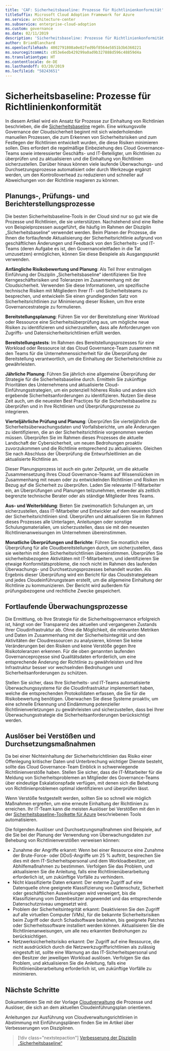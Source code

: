 ```yaml
---
title: 'CAF: Sicherheitsbaseline: Prozesse für Richtlinienkonformität'
titleSuffix: Microsoft Cloud Adoption Framework for Azure
ms.service: architecture-center
ms.subservice: enterprise-cloud-adoption
ms.custom: governance
ms.date: 02/11/2019
description: 'Sicherheitsbaseline: Prozesse für Richtlinienkonformität'
author: BrianBlanchard
ms.openlocfilehash: 4002791808a0e02fed9bf8564e5851b3b6360221
ms.sourcegitcommit: c053e6edb429299a0ad9b327888d596c48859d4a
ms.translationtype: HT
ms.contentlocale: de-DE
ms.lasthandoff: 03/20/2019
ms.locfileid: "58243651"
---
```

# <a name="security-baseline-policy-compliance-processes"></a>Sicherheitsbaseline: Prozesse für Richtlinienkonformität

In diesem Artikel wird ein Ansatz für Prozesse zur Einhaltung von Richtlinien beschrieben, die die [Sicherheitsbaseline](./overview.md) regeln. Eine wirkungsvolle Governance der Cloudsicherheit beginnt mit sich wiederholenden manuellen Prozessen, die zum Erkennen von Sicherheitsrisiken und zum Festlegen der Richtlinien entwickelt wurden, die diese Risiken minimieren sollen. Dies erfordert die regelmäßige Einbeziehung des Cloud Governance-Teams sowie interessierter Geschäfts- und IT-Beteiligter, um Richtlinien zu überprüfen und zu aktualisieren und die Einhaltung von Richtlinien sicherzustellen. Darüber hinaus können viele laufende Überwachungs- und Durchsetzungsprozesse automatisiert oder durch Werkzeuge ergänzt werden, um den Kontrolloverhead zu reduzieren und schneller auf Abweichungen von der Richtlinie reagieren zu können.

## <a name="planning-review-and-reporting-processes"></a>Planungs-, Prüfungs- und Berichterstellungsprozesse

Die besten Sicherheitsbaseline-Tools in der Cloud sind nur so gut wie die Prozesse und Richtlinien, die sie unterstützen. Nachstehend sind eine Reihe von Beispielprozessen ausgeführt, die häufig im Rahmen der Disziplin „Sicherheitsbaseline“ verwendet werden. Beim Planen der Prozesse, die Ihnen die fortlaufende Aktualisierung der Sicherheitsrichtlinie aufgrund von geschäftlichen Änderungen und Feedback von den Sicherheits- und IT-Teams (deren Aufgabe es ist, den Governanceleitfaden in die Tat umzusetzen) ermöglichen, können Sie diese Beispiele als Ausgangspunkt verwenden.

**Anfängliche Risikobewertung und Planung**: Als Teil Ihrer erstmaligen Einführung der Disziplin „Sicherheitsbaseline“ identifizieren Sie Ihre Kerngeschäftsrisiken und Toleranzen im Zusammenhang mit der Cloudsicherheit. Verwenden Sie diese Informationen, um spezifische technische Risiken mit Mitgliedern Ihrer IT- und Sicherheitsteams zu besprechen, und entwickeln Sie einen grundlegenden Satz von Sicherheitsrichtlinien zur Minimierung dieser Risiken, um Ihre erste Governancestrategie zu formulieren.

**Bereitstellungsplanung**: Führen Sie vor der Bereitstellung einer Workload oder Ressource eine Sicherheitsüberprüfung aus, um mögliche neue Risiken zu identifizieren und sicherzustellen, dass alle Anforderungen von Zugriffs- und Datensicherheitsrichtlinien erfüllt werden.

**Bereitstellungstests**: Im Rahmen des Bereitstellungsprozesses für eine Workload oder Ressource ist das Cloud Governance-Team zusammen mit den Teams für die Unternehmenssicherheit für die Überprüfung der Bereitstellung verantwortlich, um die Einhaltung der Sicherheitsrichtlinie zu gewährleisten.

**Jährliche Planung**: Führen Sie jährlich eine allgemeine Überprüfung der Strategie für die Sicherheitsbaseline durch. Ermitteln Sie zukünftige Prioritäten des Unternehmens und aktualisierte Cloud-Einführungsstrategien, um ein potenziell höheres Risiko und andere sich ergebende Sicherheitsanforderungen zu identifizieren. Nutzen Sie diese Zeit auch, um die neuesten Best Practices für die Sicherheitsbaseline zu überprüfen und in Ihre Richtlinien und Überprüfungsprozesse zu integrieren.

**Vierteljährliche Prüfung und Planung**: Überprüfen Sie vierteljährlich die Sicherheitsüberwachungsdaten und Vorfallsberichte, um alle Änderungen zu identifizieren, die an der Sicherheitsrichtlinie vorgenommen werden müssen. Überprüfen Sie im Rahmen dieses Prozesses die aktuelle Landschaft der Cybersicherheit, um neuen Bedrohungen proaktiv zuvorzukommen und die Richtlinie entsprechend zu aktualisieren. Gleichen Sie nach Abschluss der Überprüfung die Entwurfsleitlinien an die aktualisierte Richtlinie an.

Dieser Planungsprozess ist auch ein guter Zeitpunkt, um die aktuelle Zusammensetzung Ihres Cloud Governance-Teams auf Wissenslücken im Zusammenhang mit neuen oder zu entwickelnden Richtlinien und Risiken im Bezug auf die Sicherheit zu überprüfen. Laden Sie relevante IT-Mitarbeiter ein, an Überprüfungen und Planungen teilzunehmen, entweder als zeitlich begrenzte technische Berater oder als ständige Mitglieder Ihres Teams.

**Aus- und Weiterbildung**: Bieten Sie zweimonatlich Schulungen an, um sicherzustellen, dass IT-Mitarbeiter und Entwickler auf dem neuesten Stand der Sicherheitsrichtlinien sind. Überprüfen und aktualisieren Sie im Rahmen dieses Prozesses alle Unterlagen, Anleitungen oder sonstige Schulungsmaterialien, um sicherzustellen, dass sie mit den neuesten Richtlinienanweisungen im Unternehmen übereinstimmen.

**Monatliche Überprüfungen und Berichte**: Führen Sie monatlich eine Überprüfung für alle Cloudbereitstellungen durch, um sicherzustellen, dass sie weiterhin mit den Sicherheitsrichtlinien übereinstimmen. Überprüfen Sie sicherheitsbezogene Aktivitäten mit IT-Mitarbeitern, und identifizieren Sie etwaige Konformitätsprobleme, die noch nicht im Rahmen des laufenden Überwachungs- und Durchsetzungsprozesses behandelt wurden. Als Ergebnis dieser Überprüfung wird ein Bericht für das Cloudstrategieteam und jedes Cloudeinführungsteam erstellt, um die allgemeine Einhaltung der Richtlinie zu kommunizieren. Der Bericht wird außerdem für prüfungsbezogene und rechtliche Zwecke gespeichert.

## <a name="ongoing-monitoring-processes"></a>Fortlaufende Überwachungsprozesse

Die Ermittlung, ob Ihre Strategie für die Sicherheitsgovernance erfolgreich ist, hängt von der Transparenz des aktuellen und vergangenen Zustands Ihrer Cloudinfrastruktur ab. Ohne die Möglichkeit, die relevanten Metriken und Daten im Zusammenhang mit der Sicherheitsintegrität und den Aktivitäten der Cloudressourcen zu analysieren, können Sie keine Veränderungen bei den Risiken und keine Verstöße gegen Ihre Risikotoleranzen erkennen. Für die oben genannten laufenden Governanceprozesse sind Qualitätsdaten erforderlich, um eine entsprechende Änderung der Richtlinie zu gewährleisten und Ihre Infrastruktur besser vor wechselnden Bedrohungen und Sicherheitsanforderungen zu schützen.

Stellen Sie sicher, dass Ihre Sicherheits- und IT-Teams automatisierte Überwachungssysteme für die Cloudinfrastruktur implementiert haben, welche die entsprechenden Protokolldaten erfassen, die Sie für die Risikobewertung benötigen. Überwachen Sie diese Systeme proaktiv, um eine schnelle Erkennung und Eindämmung potenzieller Richtlinienverletzungen zu gewährleisten und sicherzustellen, dass bei Ihrer Überwachungsstrategie die Sicherheitsanforderungen berücksichtigt werden.

## <a name="violation-triggers-and-enforcement-actions"></a>Auslöser bei Verstößen und Durchsetzungsmaßnahmen

Da bei einer Nichteinhaltung der Sicherheitsrichtlinien das Risiko einer Offenlegung kritischer Daten und Unterbrechung wichtiger Dienste besteht, sollte das Cloud Governance-Team Einblick in schwerwiegende Richtlinienverstöße haben. Stellen Sie sicher, dass die IT-Mitarbeiter für die Meldung von Sicherheitsproblemen an Mitglieder des Governance-Teams über eindeutige Eskalationspfade verfügen, mit denen sich die Behebung von Richtlinienproblemen optimal identifizieren und überprüfen lässt.  

Wenn Verstöße festgestellt werden, sollten Sie so schnell wie möglich Maßnahmen ergreifen, um eine erneute Einhaltung der Richtlinien zu erreichen. Ihr IT-Team kann die meisten Auslöser bei Verstößen mit den in der [Sicherheitsbaseline-Toolkette für Azure](toolchain.md) beschriebenen Tools automatisieren.

Die folgenden Auslöser und Durchsetzungsmaßnahmen sind Beispiele, auf die Sie bei der Planung der Verwendung von Überwachungsdaten zur Behebung von Richtlinienverstößen verweisen können:

- Zunahme der Angriffe erkannt: Wenn bei einer Ressource eine Zunahme der Brute-Force- oder DDoS-Angriffe um 25 % auftritt, besprechen Sie dies mit dem IT-Sicherheitspersonal und dem Workloadbesitzer, um Abhilfemaßnahmen zu bestimmen. Verfolgen Sie das Problem, und aktualisieren Sie die Anleitung, falls eine Richtlinienüberarbeitung erforderlich ist, um zukünftige Vorfälle zu verhindern.
- Nicht klassifizierte Daten erkannt: Der externe Zugriff auf eine Datenquelle ohne geeignete Klassifizierung von Datenschutz, Sicherheit oder geschäftlichen Auswirkungen wird verweigert, bis die Klassifizierung vom Datenbesitzer angewendet und das entsprechende Datenschutzniveau umgesetzt wird.
- Problem der Sicherheitsintegrität erkannt: Deaktivieren Sie den Zugriff auf alle virtuellen Computer (VMs), für die bekannte Sicherheitsrisiken beim Zugriff oder durch Schadsoftware bestehen, bis geeignete Patches oder Sicherheitssoftware installiert werden können. Aktualisieren Sie die Richtlinienanweisungen, um alle neu erkannten Bedrohungen zu berücksichtigen.
- Netzwerksicherheitsrisiko erkannt: Der Zugriff auf eine Ressource, die nicht ausdrücklich durch die Netzwerkzugriffsrichtlinien als zulässig eingestuft ist, sollte eine Warnung an das IT-Sicherheitspersonal und den Besitzer der jeweiligen Workload auslösen. Verfolgen Sie das Problem, und aktualisieren Sie die Anleitung, falls eine Richtlinienüberarbeitung erforderlich ist, um zukünftige Vorfälle zu minimieren.

## <a name="next-steps"></a>Nächste Schritte

Dokumentieren Sie mit der Vorlage [Cloudverwaltung](./template.md) die Prozesse und Auslöser, die sich an dem aktuellen Cloudeinführungsplan orientieren.

Anleitungen zur Ausführung von Cloudverwaltungsrichtlinien in Abstimmung mit Einführungsplänen finden Sie im Artikel über Verbesserungen von Disziplinen.

> [!div class="nextstepaction"]
> [Verbesserung der Disziplin „Sicherheitsbaseline“](./discipline-improvement.md)
